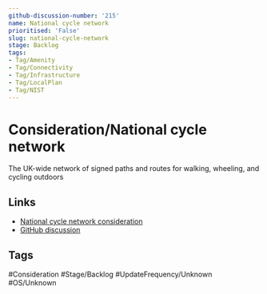 ```yaml
---
github-discussion-number: '215'
name: National cycle network
prioritised: 'False'
slug: national-cycle-network
stage: Backlog
tags:
- Tag/Amenity
- Tag/Connectivity
- Tag/Infrastructure
- Tag/LocalPlan
- Tag/NIST
---
```


# Consideration/National cycle network

The UK-wide network of signed paths and routes for walking, wheeling, and cycling outdoors

## Links

* [National cycle network consideration](https://design.planning.data.gov.uk/planning-consideration/national-cycle-network)
* [GitHub discussion](https://github.com/digital-land/data-standards-backlog/discussions/215)

## Tags

#Consideration #Stage/Backlog #UpdateFrequency/Unknown #OS/Unknown
